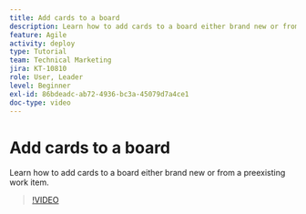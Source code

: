 ```yaml
---
title: Add cards to a board
description: Learn how to add cards to a board either brand new or from a preexisting work item.
feature: Agile
activity: deploy
type: Tutorial
team: Technical Marketing
jira: KT-10810
role: User, Leader
level: Beginner
exl-id: 86bdeadc-ab72-4936-bc3a-45079d7a4ce1
doc-type: video
---
```

# Add cards to a board

Learn how to add cards to a board either brand new or from a preexisting work item.

>[!VIDEO](https://video.tv.adobe.com/v/346617)
